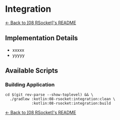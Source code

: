 # Integration

[← Back to \[08 RSocket\]'s README](../README.md)

## Implementation Details

- xxxxx
- yyyyy

## Available Scripts

### Building Application

```shell
cd $(git rev-parse --show-toplevel) && \
  ./gradlew :kotlin:08-rsocket:integration:clean \
            :kotlin:08-rsocket:integration:build
```

[← Back to \[08 RSocket\]'s README](../README.md)
